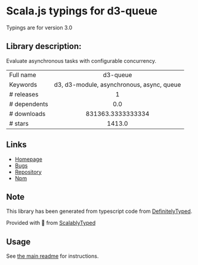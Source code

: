 
# Scala.js typings for d3-queue

Typings are for version 3.0

## Library description:
Evaluate asynchronous tasks with configurable concurrency.

|                    |                 |
| ------------------ | :-------------: |
| Full name          | d3-queue |
| Keywords           | d3, d3-module, asynchronous, async, queue |
| # releases         | 1 |
| # dependents       | 0.0 |
| # downloads        | 831363.3333333334 |
| # stars            | 1413.0 |

## Links
- [Homepage](https://d3js.org/d3-queue/)
- [Bugs](https://github.com/d3/d3-queue/issues)
- [Repository](https://github.com/d3/d3-queue)
- [Npm](https://www.npmjs.com/package/d3-queue)
    


## Note
This library has been generated from typescript code from [DefinitelyTyped](https://definitelytyped.org).

Provided with :purple_heart: from [ScalablyTyped](https://github.com/oyvindberg/ScalablyTyped)

## Usage
See [the main readme](../../readme.md) for instructions.


